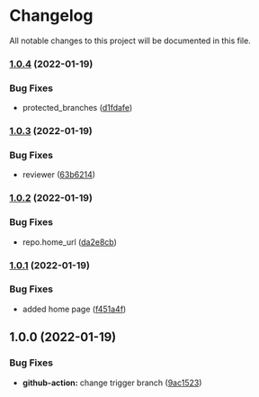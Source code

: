 # Changelog

All notable changes to this project will be documented in this file.

### [1.0.4](https://github.com/LocalLegend/terraform-github-manager/compare/v1.0.3...v1.0.4) (2022-01-19)


### Bug Fixes

* protected_branches ([d1fdafe](https://github.com/LocalLegend/terraform-github-manager/commit/d1fdafea1e593a20a3dd9034a18955bfd42e85f7))

### [1.0.3](https://github.com/LocalLegend/terraform-github-manager/compare/v1.0.2...v1.0.3) (2022-01-19)


### Bug Fixes

* reviewer ([63b6214](https://github.com/LocalLegend/terraform-github-manager/commit/63b6214fd40f92c13bfd3de25249f16a1bad4b03))

### [1.0.2](https://github.com/LocalLegend/terraform-github-manager/compare/v1.0.1...v1.0.2) (2022-01-19)


### Bug Fixes

* repo.home_url ([da2e8cb](https://github.com/LocalLegend/terraform-github-manager/commit/da2e8cb13b9c3894a7ee5a6fd0dab7109ee4f6b3))

### [1.0.1](https://github.com/LocalLegend/terraform-github-manager/compare/v1.0.0...v1.0.1) (2022-01-19)


### Bug Fixes

* added home page ([f451a4f](https://github.com/LocalLegend/terraform-github-manager/commit/f451a4f1ff554ebabe0b19e44e5df8f176e69f59))

## 1.0.0 (2022-01-19)


### Bug Fixes

* **github-action:** change trigger branch ([9ac1523](https://github.com/LocalLegend/terraform-github-manager/commit/9ac1523539e0632576d72cbb4e9661abf3850d5e))
